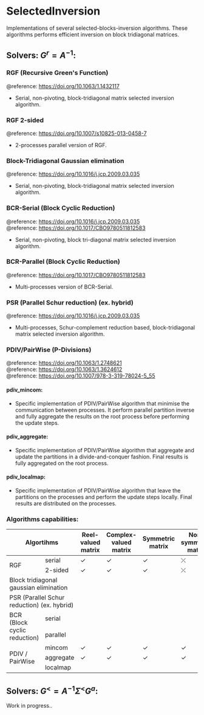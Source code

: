 # SelectedInversion
Implementations of several selected-blocks-inversion algorithms. These algorithms performs efficient inversion on block tridiagonal matrices.

## Solvers: $G^r = A^{-1}$:
### __RGF__ (Recursive Green's Function)
@reference: https://doi.org/10.1063/1.1432117  
- Serial, non-pivoting, block-tridiagonal matrix selected inversion algorithm.
    
### __RGF 2-sided__ 
@reference: https://doi.org/10.1007/s10825-013-0458-7  
- 2-processes parallel version of RGF.

### __Block-Tridiagonal Gaussian elimination__
@reference: https://doi.org/10.1016/j.jcp.2009.03.035
- Serial, non-pivoting, block-tridiagonal matrix selected inversion algorithm.

### __BCR-Serial__ (Block Cyclic Reduction)
@reference: https://doi.org/10.1016/j.jcp.2009.03.035  
@reference: https://doi.org/10.1017/CBO9780511812583
- Serial, non-pivoting, block tri-diagonal matrix selected inversion algorithm. 

### __BCR-Parallel__ (Block Cyclic Reduction)
@reference: https://doi.org/10.1017/CBO9780511812583
- Multi-processes version of BCR-Serial.

### __PSR__ (Parallel Schur reduction) (ex. hybrid)
@reference: https://doi.org/10.1016/j.jcp.2009.03.035
- Multi-processes, Schur-complement reduction based, block-tridiagonal matrix selected inversion algorithm.

### __PDIV/PairWise__ (P-Divisions)
@reference: https://doi.org/10.1063/1.2748621  
@reference: https://doi.org/10.1063/1.3624612  
@reference: https://doi.org/10.1007/978-3-319-78024-5_55  

#### pdiv_mincom:
- Specific implementation of PDIV/PairWise algorithm that minimise the communication between processes. It perform parallel partition inverse and fully aggregate the results on the root process before performing the update steps.

#### pdiv_aggregate:
- Specific implementation of PDIV/PairWise algorithm that aggregate and update the partitions in a divide-and-conquer fashion. Final results is fully aggregated on the root process.

#### pdiv_localmap:
- Specific implementation of PDIV/PairWise algorithm that leave the partitions on the processes and perform the update steps locally. Final results are distributed on the processes.

### Algorithms capabilities:

<table class="tg">
<thead>
  <tr>
    <th class="tg-7btt" colspan="2">Algortihms</th>
    <th class="tg-7btt">Reel-valued matrix</th>
    <th class="tg-7btt">Complex-valued matrix</th>
    <th class="tg-7btt">Symmetric matrix</th>
    <th class="tg-7btt">Non-symmetric matrix</th>
  </tr>
</thead>
<tbody>
  <tr>
    <td class="tg-0pky" rowspan="2">RGF</td>
    <td class="tg-f8tv">serial</td>
    <td class="tg-c3ow">✓</td>
    <td class="tg-c3ow">✓</td>
    <td class="tg-c3ow">✓</td>
    <td class="tg-c3ow">⤫</td>
  </tr>
  <tr>
    <td class="tg-f8tv">2-sided</td>
    <td class="tg-zw5y">✓</td>
    <td class="tg-c3ow">✓</td>
    <td class="tg-c3ow">✓</td>
    <td class="tg-c3ow">⤫</td>
  </tr>
  <tr>
    <td class="tg-0pky" colspan="2">Block tridiagonal gaussian elimination</td>
    <td class="tg-c3ow"></td>
    <td class="tg-c3ow"></td>
    <td class="tg-c3ow"></td>
    <td class="tg-c3ow"></td>
  </tr>
  <tr>
    <td class="tg-0pky" colspan="2">PSR (Parallel Schur reduction) (ex. hybrid)</td>
    <td class="tg-c3ow"></td>
    <td class="tg-c3ow"></td>
    <td class="tg-c3ow"></td>
    <td class="tg-c3ow"></td>
  </tr>
  <tr>
    <td class="tg-0pky" rowspan="2">BCR (Block cyclic reduction)</td>
    <td class="tg-f8tv">serial</td>
    <td class="tg-c3ow"></td>
    <td class="tg-c3ow"></td>
    <td class="tg-c3ow"></td>
    <td class="tg-c3ow"></td>
  </tr>
  <tr>
    <td class="tg-f8tv">parallel</td>
    <td class="tg-c3ow"></td>
    <td class="tg-c3ow"></td>
    <td class="tg-c3ow"></td>
    <td class="tg-c3ow"></td>
  </tr>
  <tr>
    <td class="tg-0pky" rowspan="3">PDIV / PairWise</td>
    <td class="tg-f8tv">mincom</td>
    <td class="tg-c3ow">✓</td>
    <td class="tg-c3ow">✓</td>
    <td class="tg-c3ow">✓</td>
    <td class="tg-c3ow">✓</td>
  </tr>
  <tr>
    <td class="tg-f8tv">aggregate</td>
    <td class="tg-c3ow">✓</td>
    <td class="tg-c3ow">✓</td>
    <td class="tg-c3ow">✓</td>
    <td class="tg-c3ow">✓</td>
  </tr>
  <tr>
    <td class="tg-f8tv">localmap</td>
    <td class="tg-c3ow"></td>
    <td class="tg-c3ow"></td>
    <td class="tg-c3ow"></td>
    <td class="tg-c3ow"></td>
  </tr>
</tbody>
</table>





## Solvers: $G^< = A^{-1} \Sigma^{<} G^{a}$:
Work in progress..